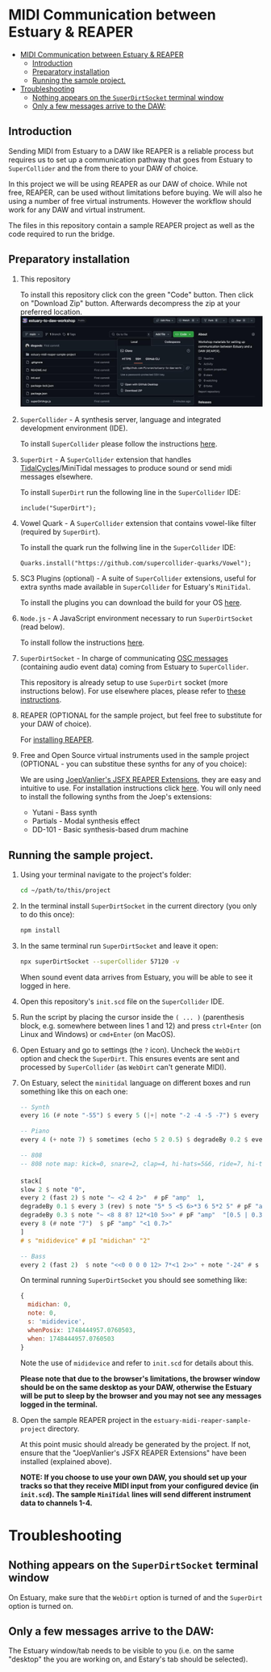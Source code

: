 # MIDI Communication between Estuary & REAPER

- [MIDI Communication between Estuary \& REAPER](#midi-communication-between-estuary--reaper)
  - [Introduction](#introduction)
  - [Preparatory installation](#preparatory-installation)
  - [Running the sample project.](#running-the-sample-project)
- [Troubleshooting](#troubleshooting)
  - [Nothing appears on the `SuperDirtSocket` terminal window](#nothing-appears-on-the-superdirtsocket-terminal-window)
  - [Only a few messages arrive to the DAW:](#only-a-few-messages-arrive-to-the-daw)

## Introduction

Sending MIDI from Estuary to a DAW like REAPER is a reliable process but requires us to set up a communication pathway that goes from Estuary to `SuperCollider` and the from there to your DAW of choice.

In this project we will be using REAPER as our DAW of choice. While not free, REAPER, can be used without limitations before buying. We will also he using a number of free virtual instruments. However the workflow should work for any DAW and virtual instrument.

The files in this repository contain a sample REAPER project as well as the code required to run the bridge.

## Preparatory installation

1. This repository

   To install this repository click con the green "Code" button. Then click on "Download Zip" button. Afterwards decompress the zip at your preferred location.
   ![Download Dialog](images/download-repository.jpg)

2. `SuperCollider` - A synthesis server, language and integrated development environment (IDE).

   To install `SuperCollider` please follow the instructions [here](https://supercollider.github.io/downloads).

3. `SuperDirt` - A `SuperCollider` extension that handles [TidalCycles](https://tidalcycles.org/)/MiniTidal messages to produce sound or send midi messages elsewhere.

   To install `SuperDirt` run the following line in the `SuperCollider` IDE:

   ```supercollider
   include("SuperDirt");
   ```

4. Vowel Quark - A `SuperCollider` extension that contains vowel-like filter (required by `SuperDirt`).

   To install the quark run the follwing line in the `SuperCollider` IDE:

   ```supercollider
   Quarks.install("https://github.com/supercollider-quarks/Vowel");
   ```

5. SC3 Plugins (optional) - A suite of `SuperCollider` extensions, useful for extra synths made available in `SuperCollider` for Estuary's `MiniTidal`.

   To install the plugins you can download the build for your OS [here](https://supercollider.github.io/sc3-plugins/).

6. `Node.js` - A JavaScript environment necessary to run `SuperDirtSocket` (read below).

   To install follow the instructions [here](https://nodejs.org/en/download).

7. `SuperDirtSocket` - In charge of communicating [OSC messages](https://en.wikipedia.org/wiki/Open_Sound_Control) (containing audio event data) coming from Estuary to `SuperCollider`.

   This repository is already setup to use `SuperDirt` socket (more instructions below). For use elsewhere places, please refer to [these instructions](https://github.com/piraran/superDirtSocket).

8. REAPER (OPTIONAL for the sample project, but feel free to substitute for your DAW of choice).

   For [installing REAPER](https://www.reaper.fm/download.php).

9. Free and Open Source virtual instruments used in the sample project (OPTIONAL - you can substitue these synths for any of you choice):

   We are using [JoepVanlier's JSFX REAPER Extensions](https://github.com/JoepVanlier/JSFX), they are easy and intuitive to use. For installation instructions click [here](https://github.com/JoepVanlier/JSFX?tab=readme-ov-file#installation-instructions). You will only need to install the following synths from the Joep's extensions:

   - Yutani - Bass synth
   - Partials - Modal synthesis effect
   - DD-101 - Basic synthesis-based drum machine

## Running the sample project.

1. Using your terminal navigate to the project's folder:

   ```sh
   cd ~/path/to/this/project
   ```

2. In the terminal install `SuperDirtSocket` in the current directory (you only to do this once):

   ```sh
   npm install
   ```

3. In the same terminal run `SuperDirtSocket` and leave it open:

   ```sh
   npx superDirtSocket --superCollider 57120 -v
   ```

   When sound event data arrives from Estuary, you will be able to see it logged in here.

4. Open this repository's `init.scd` file on the `SuperCollider` IDE.

5. Run the script by placing the cursor inside the `( ... )` (parenthesis block, e.g. somewhere between lines 1 and 12) and press `ctrl+Enter` (on Linux and Windows) or `cmd+Enter` (on MacOS).

6. Open Estuary and go to settings (the `?` icon). Uncheck the `WebDirt` option and check the `SuperDirt`. This ensures events are sent and processed by `SuperCollider` (as `WebDirt` can't generate MIDI).

7. On Estuary, select the `minitidal` language on different boxes and run something like this on each one:

   ```haskell
   -- Synth
   every 16 (# note "-55") $ every 5 (|+| note "-2 -4 -5 -7") $ every 2 (sometimes $ fast 2) $ every 3 (#note "12 10 12 14") $ jux (slow 2) $ s "mididevice(<5 7 4 3>,8)" # pI "midichan" "0" # note "0 3 0 -2 -4 -5"
   ```

   ```haskell
   -- Piano
   every 4 (+ note 7) $ sometimes (echo 5 2 0.5) $ degradeBy 0.2 $ every 2 (fast 2) $ jux (rev . (+ note 12))  $ note "[2 3 8 7 5 [8 12 14]]" # s "mididevice" # pI "midichan" "1" # pF "amp" (range 0.1 0.8 $ perlin)
   ```

   ```haskell
   -- 808
   -- 808 note map: kick=0, snare=2, clap=4, hi-hats=5&6, ride=7, hi-tom=8, mid-tom=9, low-tom=10, rim=11, cowbell=12

   stack[
   slow 2 $ note "0",
   every 2 (fast 2) $ note "~ <2 4 2>"  # pF "amp"  1,
   degradeBy 0.1 $ every 3 (rev) $ note "5* 5 <5 6>*3 6 5*2 5" # pF "amp"  "[0.5 | 0.3 | 0.7 0.5 0.2]",
   degradeBy 0.3 $ note "~ <8 8 8? 12*<10 5>>" # pF "amp"  "[0.5 | 0.3 | 0.8]",
   every 8 (# note "7")  $ pF "amp" "<1 0.7>"
   ]
   # s "mididevice" # pI "midichan" "2"
   ```

   ```haskell
   -- Bass
   every 2 (fast 2)  $ note "<<0 0 0 0 12> 7*<1 2>>" + note "-24" # s "mididevice" # pI "midichan" "3"
   ```

   On terminal running `SuperDirtSocket` you should see something like:

   ```js
   {
     midichan: 0,
     note: 0,
     s: 'mididevice',
     whenPosix: 1748444957.0760503,
     when: 1748444957.0760503
   }
   ```

   Note the use of `mididevice` and refer to `init.scd` for details about this.

   **Please note that due to the browser's limitations, the browser window should be on the same desktop as your DAW, otherwise the Estuary will be put to sleep by the browser and you may not see any messages logged in the terminal.**

8. Open the sample REAPER project in the `estuary-midi-reaper-sample-project` directory.

   At this point music should already be generated by the project. If not, ensure that the "JoepVanlier's JSFX REAPER Extensions" have been installed (explained above).

   **NOTE: If you choose to use your own DAW, you should set up your tracks so that they receive MIDI input from your configured device (in `init.scd`). The sample `MiniTidal` lines will send different instrument data to channels 1-4.**

# Troubleshooting

## Nothing appears on the `SuperDirtSocket` terminal window

On Estuary, make sure that the `WebDirt` option is turned of and the `SuperDirt` option is turned on.

## Only a few messages arrive to the DAW:

The Estuary window/tab needs to be visible to you (i.e. on the same "desktop" the you are working on, and Estary's tab should be selected).
